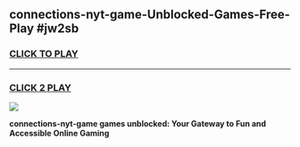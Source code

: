 
## connections-nyt-game-Unblocked-Games-Free-Play #jw2sb
<h3>
<a href="https://us.freeplayer.one?title=connections-nyt-game&ref=9M">CLICK TO PLAY</a></h3>
<hr>

<h3>
<a href="https://us.freeplayer.one?title=connections-nyt-game&ref=9M">CLICK 2 PLAY</a>
  
</h3>

<a href="https://us.freeplayer.one?title=connections-nyt-game&ref=9M"><img src="https://clearcache.store/games.png"></a>


**connections-nyt-game games unblocked: Your Gateway to Fun and Accessible Online Gaming**
